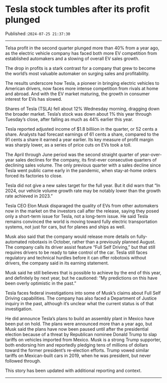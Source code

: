 # Tesla stock tumbles after its profit plunged

Published :`2024-07-25 21:37:30`

---

Telsa profit in the second quarter plunged more than 40% from a year ago, as the electric vehicle company has faced both more EV competition from established automakers and a slowing of overall EV sales growth.

The drop in profits is a stark contrast for a company that grew to become the world’s most valuable automaker on surging sales and profitability.

The results underscore how Tesla, a pioneer in bringing electric vehicles to American drivers, now faces more intense competition from rivals at home and abroad. And with the EV market maturing, the growth in consumer interest for EVs has slowed.

Shares of Tesla (TSLA) fell about 12% Wednesday morning, dragging down the broader market. Tesla’s stock was down about 1% this year through Tuesday’s close, after falling as much as 44% earlier this year.

Tesla reported adjusted income of $1.8 billiion in the quarter, or 52 cents a share. Analysts had forecast earnings of 61 cents a share, compared to the 91 cents a share it earned a year earlier. Its key measure of profit margin was sharply lower, as a series of price cuts on EVs took a toll.

The April through June period was the second straight quarter of year-over-year sales declines for the company, its first-ever consecutive quarters of declining sales volume. The only previous quarter with a sales decline since Tesla went public came early in the pandemic, when stay-at-home orders forced its factories to close.

Tesla did not give a new sales target for the full year. But it did warn that “In 2024, our vehicle volume growth rate may be notably lower than the growth rate achieved in 2023.”

Tesla CEO Elon Musk disparaged the quality of EVs from other automakers now in the market on the investors call after the release, saying they posed only a short-term issue for Tesla, not a long-term issue. He said Tesla remains convinced the world is moving toward fully electric transportation systems, not just for cars, but for planes and ships as well.

Musk also said that the company would release more details on fully-automated robotaxis in October, rather than a previously planned August. The company calls its driver assist feature “Full Self Driving,” but that still requires drivers to be ready to take control of the car. Tesla still faces regulatory and technical hurdles before it can offer robotoxis without drivers, the company said in its earning statement.

Musk said he still believes that is possible to achieve by the end of this year, and definitely by next year, but he cautioned: “My predictions on this have been overly optimistic in the past.”

Tesla faces federal investigations into some of Musk’s claims about Full Self Driving capabilities. The company has also faced a Department of Justice inquiry in the past, although it’s unclear what the current status is of that investigation.

He did announce Tesla’s plans to build an assembly plant in Mexico have been put on hold. The plans were announced more than a year ago, but Musk said the plans have now been paused until after the presidential election because of a threat by Republican nominee Donald Trump to slap tariffs on vehicles imported from Mexico. Musk is a strong Trump supporter, both endorsing him and reportedly pledging tens of millions of dollars toward the former president’s re-election efforts. Trump vowed similar tariffs on Mexican-built cars in 2019, when he was president, but never followed through.

This story has been updated with additional reporting and context.

---

